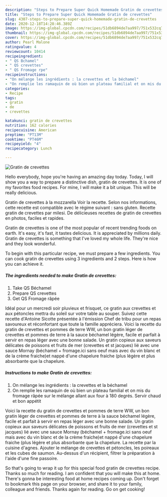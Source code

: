 ```yaml
---
description: "Steps to Prepare Super Quick Homemade Gratin de crevettes"
title: "Steps to Prepare Super Quick Homemade Gratin de crevettes"
slug: 4307-steps-to-prepare-super-quick-homemade-gratin-de-crevettes
date: 2020-12-18T14:28:46.389Z
image: https://img-global.cpcdn.com/recipes/51db6894de7aa997/751x532cq70/gratin-de-crevettes-photo-principale-de-la-recette.jpg
thumbnail: https://img-global.cpcdn.com/recipes/51db6894de7aa997/751x532cq70/gratin-de-crevettes-photo-principale-de-la-recette.jpg
cover: https://img-global.cpcdn.com/recipes/51db6894de7aa997/751x532cq70/gratin-de-crevettes-photo-principale-de-la-recette.jpg
author: Pearl Malone
ratingvalue: 4
reviewcount: 10414
recipeingredient:
- " QS Bchamel"
- " QS crevettes"
- " QS Fromage rpe"
recipeinstructions:
- "On mélange les ingrédients : la crevettes et la béchamel"
- "On remplie les ramaquin de où bien un plateau familial et on mis du fromage râpée sur le mélange allant aux four à 180 degrés. Servir chaud et bon appétit"
categories:
- Recipe
tags:
- gratin
- de
- crevettes

katakunci: gratin de crevettes 
nutrition: 162 calories
recipecuisine: American
preptime: "PT13M"
cooktime: "PT46M"
recipeyield: "4"
recipecategory: Lunch

---
```



![Gratin de crevettes](https://img-global.cpcdn.com/recipes/51db6894de7aa997/751x532cq70/gratin-de-crevettes-photo-principale-de-la-recette.jpg)

Hello everybody, hope you're having an amazing day today. Today, I will show you a way to prepare a distinctive dish, gratin de crevettes. It is one of my favorites food recipes. For mine, I will make it a bit unique. This will be really delicious.

Gratin de crevettes à la mozzarella Voir la recette. Selon nos informations, cette recette est compatible avec le régime suivant : sans gluten. Recette gratin de crevettes par milesi. De délicieuses recettes de gratin de crevettes en photos, faciles et rapides.

Gratin de crevettes is one of the most popular of recent trending foods on earth. It's easy, it's fast, it tastes delicious. It is appreciated by millions daily. Gratin de crevettes is something that I've loved my whole life. They're nice and they look wonderful.


To begin with this particular recipe, we must prepare a few ingredients. You can cook gratin de crevettes using 3 ingredients and 2 steps. Here is how you can achieve it.

<!--inarticleads1-->

##### The ingredients needed to make Gratin de crevettes:

1. Take  QS Béchamel
1. Prepare  QS crevettes
1. Get  QS Fromage râpée


Idéal pour un mercredi soir pluvieux et frisquet, ce gratin aux crevettes et aux pétoncles mettra du soleil sur votre table au souper. Suivez cette recette d&#39;Antoine Sicotte présentée à l&#39;émission Chef de tribu pour un repas savoureux et réconfortant que toute la famille appréciera. Voici la recette du gratin de crevettes et pommes de terre WW, un bon gratin léger de crevettes et pommes de terre à la sauce béchamel légère, facile et parfait à servir en repas léger avec une bonne salade. Un gratin copieux aux saveurs délicates de poissons et fruits de mer (crevettes et st jacques) lié avec une sauce Mornay (béchamel + fromage.ici sans oeuf mais avec du vin blanc et de la crème fraiche)et nappé d&#39;une chapelure fraiche (plus légère et plus absorbante que la chapelure. 

<!--inarticleads2-->

##### Instructions to make Gratin de crevettes:

1. On mélange les ingrédients : la crevettes et la béchamel
1. On remplie les ramaquin de où bien un plateau familial et on mis du fromage râpée sur le mélange allant aux four à 180 degrés. Servir chaud et bon appétit


Voici la recette du gratin de crevettes et pommes de terre WW, un bon gratin léger de crevettes et pommes de terre à la sauce béchamel légère, facile et parfait à servir en repas léger avec une bonne salade. Un gratin copieux aux saveurs délicates de poissons et fruits de mer (crevettes et st jacques) lié avec une sauce Mornay (béchamel + fromage.ici sans oeuf mais avec du vin blanc et de la crème fraiche)et nappé d&#39;une chapelure fraiche (plus légère et plus absorbante que la chapelure. La recette par la cuisine d&#39;agnes. Ajouter le mélange de crevettes et pétoncles, les poireaux et les cubes de saumon. Au-dessus d&#39;un récipient, filtrer la préparation à l&#39;aide d&#39;une fine passoire. 

So that's going to wrap it up for this special food gratin de crevettes recipe. Thanks so much for reading. I am confident that you will make this at home. There's gonna be interesting food at home recipes coming up. Don't forget to bookmark this page on your browser, and share it to your family, colleague and friends. Thanks again for reading. Go on get cooking!

